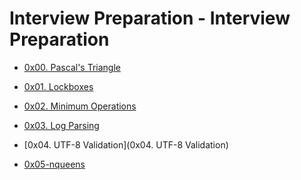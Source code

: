 # Interview Preparation - Interview Preparation

- [0x00. Pascal's Triangle](0x00-pascal_triangle
)
- [0x01. Lockboxes](0x01-lockboxes
)
- [0x02. Minimum Operations](0x02-minimum_operations 
)
- [0x03. Log Parsing ](0x03-log_parsing)

- [0x04. UTF-8 Validation](0x04. UTF-8 Validation)

- [0x05-nqueens](0x05-nqueens)